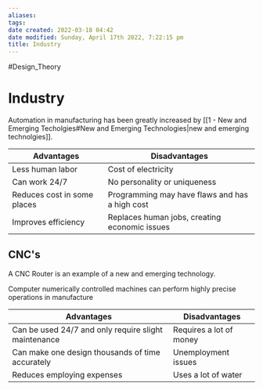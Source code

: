 ```yaml
---
aliases: 
tags: 
date created: 2022-03-18 04:42
date modified: Sunday, April 17th 2022, 7:22:15 pm
title: Industry
---
```


#Design_Theory

# Industry

Automation in manufacturing has been greatly increased by [[1 - New and Emerging Techolgies#New and Emerging Technologies|new and emerging technolgies]].

| Advantages                  | Disadvantages                                  |
| --------------------------- | ---------------------------------------------- |
| Less human labor            | Cost of electricity                            |
| Can work 24/7               | No personality or uniqueness                   |
| Reduces cost in some places | Programming may have flaws and has a high cost |
| Improves efficiency         | Replaces human jobs, creating economic issues  |

## CNC's

A CNC Router is an example of a new and emerging technology.

Computer numerically controlled machines can perform highly precise operations in manufacture

| Advantages                                           | Disadvantages           |
| ---------------------------------------------------- | ----------------------- |
| Can be used 24/7 and only require slight maintenance | Requires a lot of money |
| Can make one design thousands of time accurately     | Unemployment issues     |
| Reduces employing expenses                           | Uses a lot of water     |
